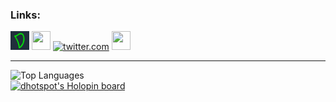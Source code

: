 <head>
    <meta name="viewport" content="width=device">
    <meta charset="encoding="UTF-8" />
    <link rel="stylesheet" href="style.css" type="text/css">
</head>
<body class="main">
  <h3> Links: </h3>
<a class="mtext" href="https://www.dhotspot.dev"><img src="logo.ico" alt="dhotspot.dev" width="30" height="30"></a>
<a class="mtext" href="https://dhotspotblog.wordpress.com"><img src="https://dhotspotblog.files.wordpress.com/2022/06/image-4.jpg?w=150" width="30" height="30"></a>
<a class="mtext" href="https://mastodon.online/@DHotspot"><img src="https://github.com/DmitriyShum/hotspot/blob/master/images/mstdn.webp" alt="twitter.com" width="30" height="30"></a>
<a class="mtext" href="https://www.vers.social/@dmitriys"><img src="https://github.com/DmitriyShum/hotspot/blob/master/images/vers.webp" width="30" height="30"></a>
  <hr>
<img src="https://github-readme-stats.vercel.app/api/top-langs/?username=DmitriyShum&amp;hide=Makefile&amp;theme=react" alt="Top Languages">
<br>
<a href="https://holopin.io/@dhotspot"><img src="https://holopin.io/api/user/board?user=dhotspot" alt="dhotspot&#39;s Holopin board"></a></ul>
</body>
